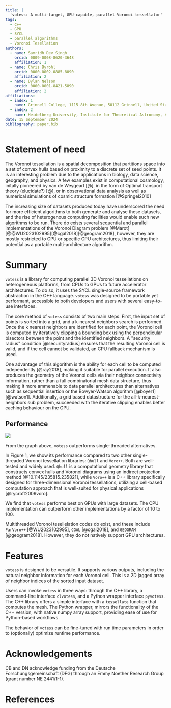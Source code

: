 ```yaml
---
title: |
  'votess: A multi-target, GPU-capable, parallel Voronoi tessellator'
tags:
  - C++
  - GPU
  - SYCL
  - parallel algorithms
  - Voronoi Tesellation
authors:
  - name: Samridh Dev Singh
    orcid: 0009-0008-8620-3648
    affiliation: 1
  - name: Chris Byrohl
    orcid: 0000-0002-0885-8090
    affiliation: 2
  - name: Dylan Nelson
    orcid: 0000-0001-8421-5890
    affiliation: 2
affiliations:
  - index: 1
    name: Grinnell College, 1115 8th Avenue, 50112 Grinnell, United States of America
  - index: 2
    name: Heidelberg University, Institute for Theoretical Astronomy, Albert-Ueberle-Str. 2, 69120 Heidelberg, Germany
date: 15 September 2024
bibliography: paper.bib
---
```

 
# Statement of need
 
The Voronoi tessellation is a spatial decomposition that partitions space into
a set of convex hulls based on proximity to a discrete set of seed points. It
is an interesting problem due to the applications in biology, data science,
geography, and physics. A few examples exist in computational cosmology,
initally pioneered by van de Weygeart [@], in the form of Optimal transport
theory (elucidate?) [@], or in observational data analysis as well as numerical
simulations of cosmic structure formation [@Springel2010]

The increasing size of datasets produced today have underscored the need for
more efficient algorithms to both generate and analyse these datasets, and the
rise of heterogenous computing facilities would enable such new algorithms to
be run. There do exists several sequential and parallel implementations of the
Voronoi Diagram problem [@Marot][@@WU2023102995][@cgal2018][@geogram2018],
however, they are mostly restricted to CPU or specific GPU architectures, thus
limiting their potential as a portable multi-architecture algorithm. 

# Summary

`votess` is a library for computing parallel 3D Voronoi tessellations on
heterogeneous platforms, from CPUs to GPUs to future accelerator architectures.
To do so, it uses the SYCL single-source framework abstraction in the C++
language. `votess` was designed to be portable yet performant, accessible to
both developers and users with several easy-to-use interfaces.
 
The core method of `votess` consists of two main steps. First, the input set of
points is sorted into a grid, and a k-nearest neighbors search is performed.
Once the k nearest neighbors are identified for each point, the Voronoi cell is
computed by iteratively clipping a bounding box using the perpendicular
bisectors between the point and the identified neighbors. A "security radius"
condition [@securityradius] ensures that the resulting Voronoi cell is valid,
and if the cell cannot be validated, an CPU fallback mechanism is used.

One advantage of this algorithm is the ability for each cell to be computed
independently [@ray2018], making it suitable for parallel execution.  It also
produces the geometry of the Voronoi cells via their neighbor connectivity
information, rather than a full combinatorial mesh data structure, thus making
it more ammenable to data parallel architectures than alternatives such as
sequential insertion or the Bowyer-Watson algorithm [@boyer1][@watson1].
Additionally, a grid based datastructure for the all-k-nearest-neighbors sub
problem, succeeded with the iterative clipping enables better caching behaviour
on the GPU.

## Performance

![](./bar.png)

From the graph above, `votess` outperforms single-threaded alternatives.
 
In Figure 1, we show its performance compared to two other single-threaded
Voronoi tessellation libraries: `Qhull` and `Voro++`. Both are well-tested and
widely used. `Qhull` is a computational geometry library that constructs convex
hulls and Voronoi diagrams using an indirect projection method
[@10.1145/235815.235821], while `Voro++` is a C++ library specifically designed
for three-dimensional Voronoi tessellations, utilizing a cell-based computation
approach that is well-suited for physical applications [@rycroft2009voro].

We find that `votess` performs best on GPUs with large datasets. The CPU
implementation can outperform other implementations by a factor of 10 to 100.
 
Multithreaded Voronoi tesellelation codes do exist, and these include
`ParVoro++` [@WU2023102995], `CGAL` [@cgal2018], and `GEOGRAM` [@geogram2018].
However, they do not natively support GPU architectures.
 
# Features

`votess` is designed to be versatile. It supports various outputs, including
the natural neighbor information for each Voronoi cell. This is a 2D jagged
array of neighbor indices of the sorted input dataset.
 
Users can invoke `votess` in three ways: through the C++ library, a
command-line interface `clvotess`, and a Python wrapper interface `pyvotess`.
The C++ library offers a simple interface with a `tessellate` function that
computes the mesh. The Python wrapper, mirrors the functionality of the C++
version, with native numpy array support, providing ease of use for
Python-based workflows.
 
The behavior of `votess` can be fine-tuned with run time parameters in order to
(optionally) optimize runtime performance. 
 
# Acknowledgements

CB and DN acknowledge funding from the Deutsche Forschungsgemeinschaft (DFG)
through an Emmy Noether Research Group (grant number NE 2441/1-1).

# References

